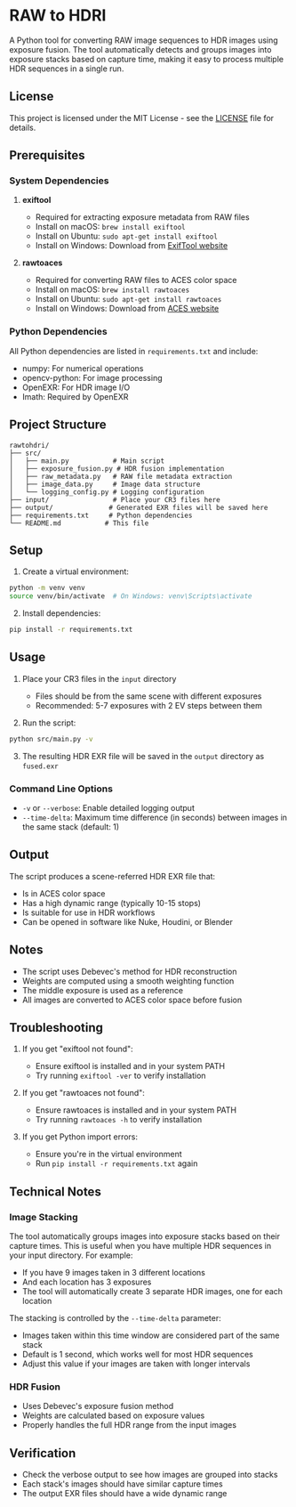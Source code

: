 # RAW to HDRI

A Python tool for converting RAW image sequences to HDR images using exposure fusion. The tool automatically detects and groups images into exposure stacks based on capture time, making it easy to process multiple HDR sequences in a single run.

## License

This project is licensed under the MIT License - see the [LICENSE](LICENSE) file for details.

## Prerequisites

### System Dependencies

1. **exiftool**
   - Required for extracting exposure metadata from RAW files
   - Install on macOS: `brew install exiftool`
   - Install on Ubuntu: `sudo apt-get install exiftool`
   - Install on Windows: Download from [ExifTool website](https://exiftool.org/)

2. **rawtoaces**
   - Required for converting RAW files to ACES color space
   - Install on macOS: `brew install rawtoaces`
   - Install on Ubuntu: `sudo apt-get install rawtoaces`
   - Install on Windows: Download from [ACES website](https://acescentral.com/t/aces-1-3-release/2497)

### Python Dependencies

All Python dependencies are listed in `requirements.txt` and include:
- numpy: For numerical operations
- opencv-python: For image processing
- OpenEXR: For HDR image I/O
- Imath: Required by OpenEXR

## Project Structure

```
rawtohdri/
├── src/
│   ├── main.py           # Main script
│   ├── exposure_fusion.py # HDR fusion implementation
│   ├── raw_metadata.py   # RAW file metadata extraction
│   ├── image_data.py     # Image data structure
│   └── logging_config.py # Logging configuration
├── input/                # Place your CR3 files here
├── output/              # Generated EXR files will be saved here
├── requirements.txt     # Python dependencies
└── README.md           # This file
```

## Setup

1. Create a virtual environment:
```bash
python -m venv venv
source venv/bin/activate  # On Windows: venv\Scripts\activate
```

2. Install dependencies:
```bash
pip install -r requirements.txt
```

## Usage

1. Place your CR3 files in the `input` directory
   - Files should be from the same scene with different exposures
   - Recommended: 5-7 exposures with 2 EV steps between them

2. Run the script:
```bash
python src/main.py -v
```

3. The resulting HDR EXR file will be saved in the `output` directory as `fused.exr`

### Command Line Options

- `-v` or `--verbose`: Enable detailed logging output
- `--time-delta`: Maximum time difference (in seconds) between images in the same stack (default: 1)

## Output

The script produces a scene-referred HDR EXR file that:
- Is in ACES color space
- Has a high dynamic range (typically 10-15 stops)
- Is suitable for use in HDR workflows
- Can be opened in software like Nuke, Houdini, or Blender

## Notes

- The script uses Debevec's method for HDR reconstruction
- Weights are computed using a smooth weighting function
- The middle exposure is used as a reference
- All images are converted to ACES color space before fusion

## Troubleshooting

1. If you get "exiftool not found":
   - Ensure exiftool is installed and in your system PATH
   - Try running `exiftool -ver` to verify installation

2. If you get "rawtoaces not found":
   - Ensure rawtoaces is installed and in your system PATH
   - Try running `rawtoaces -h` to verify installation

3. If you get Python import errors:
   - Ensure you're in the virtual environment
   - Run `pip install -r requirements.txt` again

## Technical Notes

### Image Stacking
The tool automatically groups images into exposure stacks based on their capture times. This is useful when you have multiple HDR sequences in your input directory. For example:
- If you have 9 images taken in 3 different locations
- And each location has 3 exposures
- The tool will automatically create 3 separate HDR images, one for each location

The stacking is controlled by the `--time-delta` parameter:
- Images taken within this time window are considered part of the same stack
- Default is 1 second, which works well for most HDR sequences
- Adjust this value if your images are taken with longer intervals

### HDR Fusion
- Uses Debevec's exposure fusion method
- Weights are calculated based on exposure values
- Properly handles the full HDR range from the input images

## Verification

- Check the verbose output to see how images are grouped into stacks
- Each stack's images should have similar capture times
- The output EXR files should have a wide dynamic range 